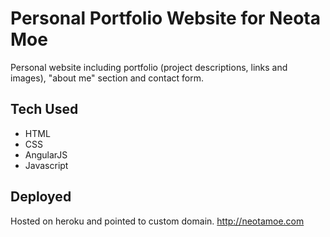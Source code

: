 # Personal Portfolio Website for Neota Moe

Personal website including portfolio (project descriptions, links and images), "about me" section and contact form.  

## Tech Used
* HTML
* CSS
* AngularJS
* Javascript

## Deployed
Hosted on heroku and pointed to custom domain.  http://neotamoe.com

